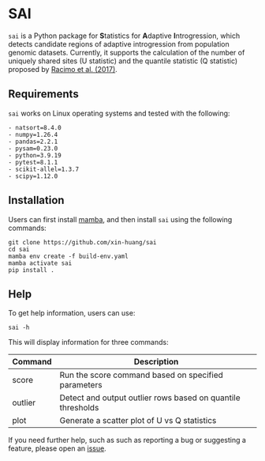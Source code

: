 # SAI

`sai` is a Python package for **S**tatistics for **A**daptive **I**ntrogression, which detects candidate regions of adaptive introgression from population genomic datasets. Currently, it supports the calculation of the number of uniquely shared sites (U statistic) and the quantile statistic (Q statistic) proposed by [Racimo et al. (2017)](https://doi.org/10.1093/molbev/msw216).

## Requirements

`sai` works on Linux operating systems and tested with the following:

    - natsort=8.4.0
    - numpy=1.26.4
    - pandas=2.2.1
    - pysam=0.23.0
    - python=3.9.19
    - pytest=8.1.1
    - scikit-allel=1.3.7
    - scipy=1.12.0

## Installation

Users can first install [mamba](https://mamba.readthedocs.io/en/latest/installation/mamba-installation.html), and then install `sai` using the following commands:

```
git clone https://github.com/xin-huang/sai
cd sai
mamba env create -f build-env.yaml
mamba activate sai
pip install .
```

## Help

To get help information, users can use:

```         
sai -h
```

This will display information for three commands:

| Command | Description |
| - | - |
| score | Run the score command based on specified parameters |
| outlier | Detect and output outlier rows based on quantile thresholds |
| plot | Generate a scatter plot of U vs Q statistics |

If you need further help, such as such as reporting a bug or suggesting a feature, please open an [issue](https://github.com/xin-huang/sai/issues).
